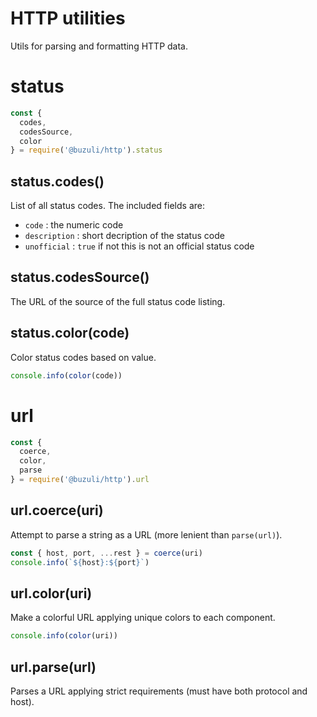 # HTTP utilities

Utils for parsing and formatting HTTP data.

# status

```javascript
const {
  codes,
  codesSource,
  color
} = require('@buzuli/http').status
```

## status.codes()

List of all status codes. The included fields are:
- `code` : the numeric code
- `description` : short decription of the status code
- `unofficial` : `true` if not this is not an official status code

## status.codesSource()

The URL of the source of the full status code listing.

## status.color(code)

Color status codes based on value.

```javascript
console.info(color(code))
```

# url

```javascript
const {
  coerce,
  color,
  parse
} = require('@buzuli/http').url
```

## url.coerce(uri)

Attempt to parse a string as a URL (more lenient than `parse(url)`).

```javascript
const { host, port, ...rest } = coerce(uri)
console.info(`${host}:${port}`)
```

## url.color(uri)

Make a colorful URL applying unique colors to each component.

```javascript
console.info(color(uri))
```

## url.parse(url)

Parses a URL applying strict requirements (must have both protocol and host).
